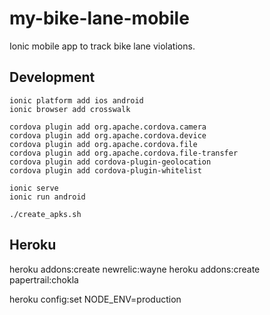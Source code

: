 my-bike-lane-mobile
===================

Ionic mobile app to track bike lane violations.


Development
-----------

    ionic platform add ios android
    ionic browser add crosswalk

    cordova plugin add org.apache.cordova.camera
    cordova plugin add org.apache.cordova.device
    cordova plugin add org.apache.cordova.file
    cordova plugin add org.apache.cordova.file-transfer
    cordova plugin add cordova-plugin-geolocation
    cordova plugin add cordova-plugin-whitelist

    ionic serve
    ionic run android

    ./create_apks.sh

Heroku
------

heroku addons:create newrelic:wayne
heroku addons:create papertrail:chokla

heroku config:set NODE_ENV=production
